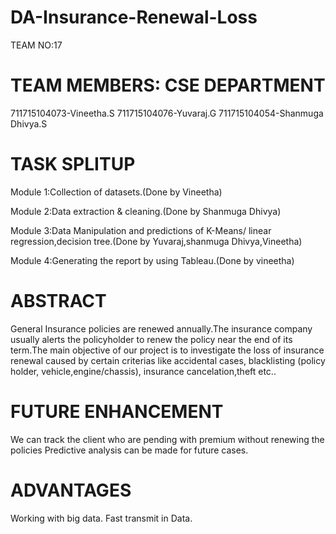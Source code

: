 # DA-Insurance-Renewal-Loss
TEAM NO:17
# TEAM MEMBERS: CSE DEPARTMENT

711715104073-Vineetha.S  711715104076-Yuvaraj.G  711715104054-Shanmuga Dhivya.S

# TASK SPLITUP
Module 1:Collection of datasets.(Done by Vineetha)

Module 2:Data extraction & cleaning.(Done by Shanmuga Dhivya)

Module 3:Data Manipulation and predictions of K-Means/ linear regression,decision tree.(Done by Yuvaraj,shanmuga Dhivya,Vineetha)

Module 4:Generating the report by using Tableau.(Done by vineetha)

# ABSTRACT
General Insurance policies are renewed annually.The insurance company usually alerts the policyholder to renew the policy near the end of its term.The main objective of our project is to investigate the loss of insurance renewal caused by certain criterias like accidental cases, blacklisting (policy holder, vehicle,engine/chassis), insurance cancelation,theft etc..

# FUTURE ENHANCEMENT
We can track the client who are pending with premium without renewing the policies Predictive analysis can be made for future cases.

# ADVANTAGES
Working with big data. Fast transmit in Data.
